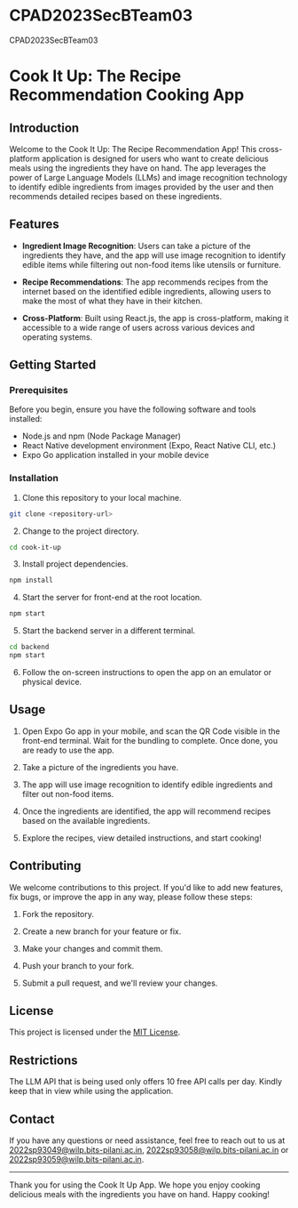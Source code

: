 # CPAD2023SecBTeam03
CPAD2023SecBTeam03

# Cook It Up: The Recipe Recommendation Cooking App

## Introduction

Welcome to the Cook It Up: The Recipe Recommendation App! This cross-platform application is designed for users who want to create delicious meals using the ingredients they have on hand. The app leverages the power of Large Language Models (LLMs) and image recognition technology to identify edible ingredients from images provided by the user and then recommends detailed recipes based on these ingredients.

## Features

- **Ingredient Image Recognition**: Users can take a picture of the ingredients they have, and the app will use image recognition to identify edible items while filtering out non-food items like utensils or furniture.

- **Recipe Recommendations**: The app recommends recipes from the internet based on the identified edible ingredients, allowing users to make the most of what they have in their kitchen.

- **Cross-Platform**: Built using React.js, the app is cross-platform, making it accessible to a wide range of users across various devices and operating systems.

## Getting Started

### Prerequisites

Before you begin, ensure you have the following software and tools installed:

- Node.js and npm (Node Package Manager)
- React Native development environment (Expo, React Native CLI, etc.)
- Expo Go application installed in your mobile device

### Installation

1. Clone this repository to your local machine.

```bash
git clone <repository-url>
```

2. Change to the project directory.

```bash
cd cook-it-up
```

3. Install project dependencies.

```bash
npm install
```

4. Start the server for front-end at the root location.

```bash
npm start
```

5. Start the backend server in a different terminal.

```bash
cd backend
npm start
```

6. Follow the on-screen instructions to open the app on an emulator or physical device.

## Usage

1. Open Expo Go app in your mobile, and scan the QR Code visible in the front-end terminal. Wait for the bundling to complete. Once done, you are ready to use the app.
  
2. Take a picture of the ingredients you have.

3. The app will use image recognition to identify edible ingredients and filter out non-food items.

4. Once the ingredients are identified, the app will recommend recipes based on the available ingredients.

5. Explore the recipes, view detailed instructions, and start cooking!

## Contributing

We welcome contributions to this project. If you'd like to add new features, fix bugs, or improve the app in any way, please follow these steps:

1. Fork the repository.

2. Create a new branch for your feature or fix.

3. Make your changes and commit them.

4. Push your branch to your fork.

5. Submit a pull request, and we'll review your changes.

## License

This project is licensed under the [MIT License](LICENSE).

## Restrictions

The LLM API that is being used only offers 10 free API calls per day. Kindly keep that in view while using the application.

## Contact

If you have any questions or need assistance, feel free to reach out to us at [2022sp93049@wilp.bits-pilani.ac.in](mailto:2022sp93049@wilp.bits-pilani.ac.in), [2022sp93058@wilp.bits-pilani.ac.in](mailto:2022sp93058@wilp.bits-pilani.ac.in) or [2022sp93059@wilp.bits-pilani.ac.in](mailto:2022sp93059@wilp.bits-pilani.ac.in).

---

Thank you for using the Cook It Up App. We hope you enjoy cooking delicious meals with the ingredients you have on hand. Happy cooking!
